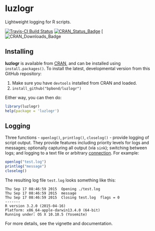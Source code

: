 # luzlogr
Lightweight logging for R scripts.

[![Travis-CI Build Status](https://travis-ci.org/bpbond/luzlogr.svg?branch=master)](https://travis-ci.org/bpbond/luzlogr)
[![CRAN_Status_Badge](http://www.r-pkg.org/badges/version/luzlogr)](http://cran.r-project.org/web/packages/luzlogr)
[![CRAN_Downloads_Badge](http://cranlogs.r-pkg.org/badges/Rcpp)

## Installing

**luzlogr** is available from [CRAN](http://cran.r-project.org/web/packages/luzlogr/index.html), and can be installed using `install.packages()`. To install the latest, developmental version from this GitHub repository:

1. Make sure you have `devtools` installed from CRAN and loaded.
2. `install_github("bpbond/luzlogr")`

Either way, you can then do:
```R
library(luzlogr)
help(package = 'luzlogr')
```

## Logging

Three functions - `openlog()`, `printlog()`, `closelog()` - provide logging of script output. They provide features including priority levels for logs and messages; optionally capturing all output (via `sink`); switching between logs; and logging to a text file or arbitrary [connection](https://stat.ethz.ch/R-manual/R-devel/library/base/html/connections.html). For example:
```R
openlog("test.log")
printlog("message")
closelog()
```
The resulting log file `test.log` looks something like this:
```
Thu Sep 17 08:46:59 2015  Opening ./test.log
Thu Sep 17 08:46:59 2015  message
Thu Sep 17 08:46:59 2015  Closing test.log  flags = 0
-------
R version 3.2.0 (2015-04-16)
Platform: x86_64-apple-darwin13.4.0 (64-bit)
Running under: OS X 10.10.5 (Yosemite)
```

For more details, see the vignette and documentation.
